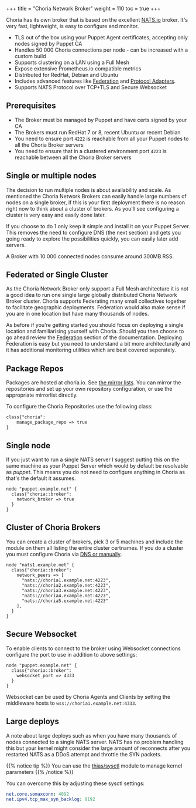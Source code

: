 +++
title = "Choria Network Broker"
weight = 110
toc = true
+++

Choria has its own broker that is based on the excellent [NATS.io](https://nats.io/) broker.  It's very fast, lightweight, is easy to configure and monitor.

  * TLS out of the box using your Puppet Agent certificates, accepting only nodes signed by Puppet CA
  * Handles 50 000 Choria connections per node - can be increased with a custom build
  * Supports clustering on a LAN using a Full Mesh
  * Expose extensive Prometheus.io compatible metrics
  * Distributed for RedHat, Debian and Ubuntu
  * Includes advanced features like [Federation](../../federation) and [Protocol Adapters](../../adapters).
  * Supports NATS Protocol over TCP+TLS and Secure Websocket

## Prerequisites

 * The Broker must be managed by Puppet and have certs signed by your CA
 * The Brokers must run RedHat 7 or 8, recent Ubuntu or recent Debian
 * You need to ensure port `4222` is reachable from all your Puppet nodes to all the Choria Broker servers
 * You need to ensure that in a clustered environment port `4223` is reachable between all the Choria Broker servers

## Single or multiple nodes

The decision to run multiple nodes is about availability and scale.  As mentioned the Choria Network Brokers can easily handle large numbers of nodes on a single broker, if this is your first deployment there is no reason right now to think about a cluster of brokers.  As you'll see configuring a cluster is very easy and easily done later.

If you choose to do 1 only keep it simple and install it on your Puppet Server.  This removes the need to configure DNS (the next section) and gets you going ready to explore the possibilities quickly, you can easily later add servers.

A Broker with 10 000 connected nodes consume around 300MB RSS.

## Federated or Single Cluster

As the Choria Network Broker only support a Full Mesh architecture it is not a good idea to run one single large globally distributed Choria Network Broker cluster.  Choria supports Federating many small collectives together to facilitate geographic deployments. Federation would also make sense if you are in one location but have many thousands of nodes.

As before if you're getting started you should focus on deploying a single location and familiarising yourself with Choria.  Should you then choose to go ahead review the [Federation](../../federation) section of the documentation.  Deploying Federation is easy but you need to understand a bit more architecturally and it has additional monitoring utilities which are best covered seperately.

## Package Repos

Packages are hosted at choria.io. See [the mirror lists](http://mirrorlists.choria.io/). You can mirror the repositories and set up your own repository configuration, or use the appropriate mirrorlist directly.

To configure the Choria Repositories use the following class:

```puppet
class{"choria":
    manage_package_repo => true
}
```

## Single node

If you just want to run a single NATS server I suggest putting this on the same machine as your Puppet Server which would by default be resolvable as _puppet_.  This means you do not need to configure anything in Choria as that's the default it assumes.

```puppet
node "puppet.example.net" {
  class{"choria::broker":
    network_broker => true
  }
}
```

## Cluster of Choria Brokers

You can create a cluster of brokers, pick 3 or 5 machines and include the module on them all listing the entire cluster certnames. If you do a cluster you must configure Choria via [DNS or manually](../dns/).

```puppet
node "nats1.example.net" {
  class{"choria::broker":
    network_peers => [
      "nats://choria1.example.net:4223",
      "nats://choria2.example.net:4223",
      "nats://choria3.example.net:4223",
      "nats://choria4.example.net:4223",
      "nats://choria5.example.net:4223"
    ],
  }
}
```

## Secure Websocket

To enable clients to connect to the broker using Websocket connections configure the port to use in addition to above settings:

```puppet
node "puppet.example.net" {
  class{"choria::broker":
    websocket_port => 4333
  }
}
```

Websocket can be used by Choria Agents and Clients by setting the middleware hosts to `wss://choria1.example.net:4333`.

## Large deploys

A note about large deploys such as when you have many thousands of nodes connected to a single NATS server.  NATS has no problem handling this but your kernel might consider the large amount of reconnects after you restarted NATS as a DDoS attempt and throttle the SYN packets.

{{% notice tip %}}
You can use the [thias/sysctl](https://forge.puppet.com/thias/sysctl) module to manage kernel parameters
{{% /notice %}}

You can overcome this by adjusting these sysctl settings:

```yaml
net.core.somaxconn: 4092
net.ipv4.tcp_max_syn_backlog: 8192
```

